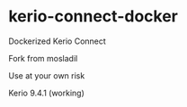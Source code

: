 # kerio-connect-docker
Dockerized Kerio Connect

Fork from mosladil

Use  at your own risk

Kerio 9.4.1 (working)
